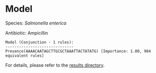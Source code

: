 
# Model

Species: *Salmonella enterica*

Antibiotic: Ampicillin

```
Model (Conjunction - 1 rules):
------------------------------
Presence(AAAACAATAGCTTGCGCTAAATTACTATATG) [Importance: 1.00, 984 equivalent rules]

```

For details, please refer to the [results directory](../../../../../results/scm_b/salmonella%20enterica/ampicillin/repeat_0/).


